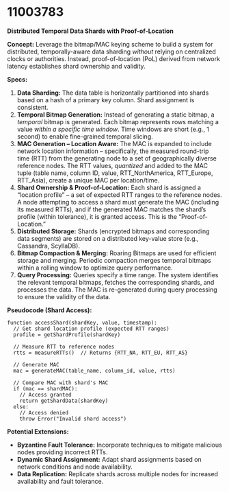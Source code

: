 # 11003783

**Distributed Temporal Data Shards with Proof-of-Location**

**Concept:** Leverage the bitmap/MAC keying scheme to build a system for distributed, temporally-aware data sharding *without* relying on centralized clocks or authorities. Instead, proof-of-location (PoL) derived from network latency establishes shard ownership and validity.

**Specs:**

1.  **Data Sharding:** The data table is horizontally partitioned into shards based on a hash of a primary key column. Shard assignment is consistent.
2.  **Temporal Bitmap Generation:**  Instead of generating a static bitmap, a *temporal* bitmap is generated. Each bitmap represents rows matching a value *within a specific time window*.  Time windows are short (e.g., 1 second) to enable fine-grained temporal slicing.
3.  **MAC Generation – Location Aware:** The MAC is expanded to include network location information – specifically, the measured round-trip time (RTT) from the generating node to a set of geographically diverse reference nodes.  The RTT values, *quantized* and added to the MAC tuple (table name, column ID, value, RTT_NorthAmerica, RTT_Europe, RTT_Asia), create a unique MAC per location/time.
4.  **Shard Ownership & Proof-of-Location:**  Each shard is assigned a “location profile” – a set of expected RTT ranges to the reference nodes.  A node attempting to access a shard must generate the MAC (including its measured RTTs), and if the generated MAC matches the shard’s profile (within tolerance), it is granted access.  This is the “Proof-of-Location.”
5.  **Distributed Storage:** Shards (encrypted bitmaps and corresponding data segments) are stored on a distributed key-value store (e.g., Cassandra, ScyllaDB).
6.  **Bitmap Compaction & Merging:** Roaring Bitmaps are used for efficient storage and merging.  Periodic compaction merges temporal bitmaps within a rolling window to optimize query performance.
7.  **Query Processing:** Queries specify a time range. The system identifies the relevant temporal bitmaps, fetches the corresponding shards, and processes the data. The MAC is re-generated during query processing to ensure the validity of the data.

**Pseudocode (Shard Access):**

```
function accessShard(shardKey, value, timestamp):
  // Get shard location profile (expected RTT ranges)
  profile = getShardProfile(shardKey)

  // Measure RTT to reference nodes
  rtts = measureRTTs()  // Returns {RTT_NA, RTT_EU, RTT_AS}

  // Generate MAC
  mac = generateMAC(table_name, column_id, value, rtts)

  // Compare MAC with shard's MAC
  if (mac == shardMAC):
    // Access granted
    return getShardData(shardKey)
  else:
    // Access denied
    throw Error("Invalid shard access")
```

**Potential Extensions:**

*   **Byzantine Fault Tolerance:** Incorporate techniques to mitigate malicious nodes providing incorrect RTTs.
*   **Dynamic Shard Assignment:** Adapt shard assignments based on network conditions and node availability.
*   **Data Replication:** Replicate shards across multiple nodes for increased availability and fault tolerance.